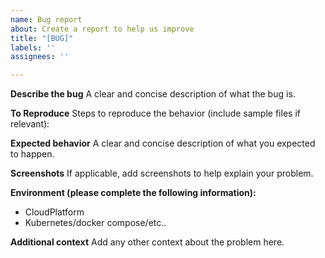 ```yaml
---
name: Bug report
about: Create a report to help us improve
title: "[BUG]"
labels: ''
assignees: ''

---
```


**Describe the bug**
A clear and concise description of what the bug is.

**To Reproduce**
Steps to reproduce the behavior (include sample files if relevant):

**Expected behavior**
A clear and concise description of what you expected to happen.

**Screenshots**
If applicable, add screenshots to help explain your problem.

**Environment (please complete the following information):**
 - CloudPlatform
 - Kubernetes/docker compose/etc..

**Additional context**
Add any other context about the problem here.
